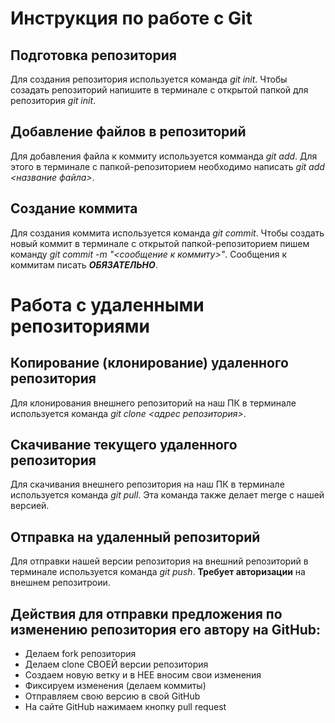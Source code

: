 # Инструкция по работе с Git

## Подготовка репозитория
Для создания репозитория используется команда *git init*. Чтобы созадать репозиторий напишите в терминале с открытой папкой для репозитория *git init*.

## Добавление файлов в репозиторий

Для добавления файла к коммиту используется комманда *git add*. Для этого в терминале с папкой-репозиторием необходимо написать *git add <название файла>*.

## Создание коммита
Для создания коммита используется команда *git commit*. Чтобы создать новый коммит в терминале с открытой папкой-репозиторием пишем команду *git commit -m "<сообщение к коммиту>"*. Сообщения к коммитам писать ***ОБЯЗАТЕЛЬНО***.

# Работа с удаленными репозиториями

## Копирование (клонирование) удаленного репозитория

Для клонирования внешнего репозиторий на наш ПК в терминале используется команда *git clone <адрес репозитория>*.

## Скачивание текущего удаленного репозитория
Для скачивания внешнего репозитория на наш ПК в терминале используется команда *git pull*. Эта команда также делает merge с нашей версией.

## Отправка на удаленный репозиторий
Для отправки нашей версии репозитория на внешний репозиторий в терминале используется команда *git push*. **Требует авторизации** на внешнем репозитроии.

## Действия для отправки предложения по изменению репозитория его автору на GitHub:
* Делаем fork репозитория
* Делаем clone СВОЕЙ версии репозитория
* Создаем новую ветку и в НЕЕ вносим свои изменения
* Фиксируем изменения (делаем коммиты)
* Отправляем свою версию в свой GitHub
* На сайте GitHub нажимаем кнопку pull request 
